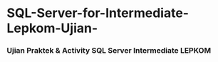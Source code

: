 # SQL-Server-for-Intermediate-Lepkom-Ujian-

### Ujian Praktek & Activity SQL Server Intermediate LEPKOM
